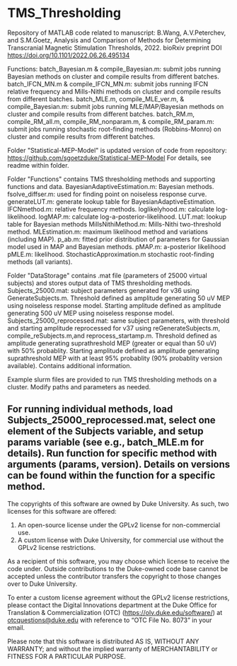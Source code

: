# TMS_Thresholding

Repository of MATLAB code related to manuscript: B.Wang, A.V.Peterchev, and S.M.Goetz, Analysis and Comparison of Methods for Determining Transcranial Magnetic Stimulation Thresholds, 2022.
bioRxiv preprint DOI https://doi.org/10.1101/2022.06.26.495134

Functions:
batch_Bayesian.m & compile_Bayesian.m: submit jobs running Bayesian methods on cluster and compile results from different batches.
batch_IFCN_MN.m & compile_IFCN_MN.m: submit jobs running IFCN relative frequency and Mills-Nithi methods on cluster and compile results from different batches. 
batch_MLE.m, compile_MLE_ver.m, & compile_Bayesian.m: submit jobs running MLE/MAP/Bayesian methods on cluster and compile results from different batches.
batch_RM.m, compile_RM_all.m, compile_RM_nonparam.m, & compile_RM_param.m: submit jobs running stochastic root-finding methods (Robbins-Monro) on cluster and compile results from different batches.

Folder "Statistical-MEP-Model" is updated version of code from repository: https://github.com/sgoetzduke/Statistical-MEP-Model
	For details, see readme within folder.

Folder "Functions" contains TMS thresholding methods and supporting functions and data.
	BayesianAdaptiveEstimation.m: Bayesian methods.
	fsolve_diffser.m: used for finding point on noiseless response curve.
	generateLUT.m: generate lookup table for BayesianAdaptiveEstimation.
	IFCNmethod.m: relative frequency methods.
	loglikelyhood.m: calculate log-likelihood.
	logMAP.m: calculate log-a-posterior-likelihood.
	LUT.mat: lookup table for Bayesian methods
	MillsNithiMethod.m: Mills-Nithi two-threshold method.
	MLEstimation.m: maximum likelihood method and variations (including MAP).
	p_ab.m: fitted prior distribution of parameters for Gaussian model used in MAP and Bayesian methods.
	pMAP.m: a-posterior likelihood
	pMLE.m: likelihood.
	StochasticApproximation.m stochastic root-finding methods (all variants).
	
Folder "DataStorage" contains .mat file (parameters of 25000 virtual subjects) and stores output data of TMS thresholding methods.
	Subjects_25000.mat: subject parameters generated for v36 using GenerateSubjects.m. Threshold defined as amplitude generating 50 uV MEP using noiseless response model. Starting amplitude defined as amplitude generating 500 uV MEP using noiseless response model.
	Subjects_25000_reprocessed.mat: same subject parameters, with threshold and starting amplitude reprocessed for v37 using reGenerateSubjects.m, compile_reSubjects.m,and reprocess_startamp.m. Threshold defined as amplitude generating suprathreshold MEP (greater or equal than 50 uV) with 50% probablity. Starting amplitude defined as amplitude generating suprathreshold MEP with at least 95% probablity (90% probablity version available). Contains additional information.


Example slurm files are provided to run TMS thresholding methods on a cluster. Modify paths and parameters as needed.

For running individual methods, load Subjects_25000_reprocessed.mat, select one element of the Subjects variable, and setup params variable (see e.g., batch_MLE.m for details). Run function for specific method with arguments (params, version). Details on versions can be found within the function for a specific method. 
-------------------------------------------------------------------------------------------------------------------------
The copyrights of this software are owned by Duke University. As such, two licenses for this software are offered:

1. An open-source license under the GPLv2 license for non-commercial use.
2. A custom license with Duke University, for commercial use without the GPLv2 license restrictions. 
 
As a recipient of this software, you may choose which license to receive the code under. Outside contributions to the Duke-owned code base cannot be accepted unless the contributor transfers the copyright to those changes over to Duke University.

To enter a custom license agreement without the GPLv2 license restrictions, please contact the Digital Innovations department at the Duke Office for Translation & Commercialization (OTC) (https://olv.duke.edu/software/) at otcquestions@duke.edu with reference to “OTC File No. 8073” in your email.

Please note that this software is distributed AS IS, WITHOUT ANY WARRANTY; and without the implied warranty of MERCHANTABILITY or FITNESS FOR A PARTICULAR PURPOSE.